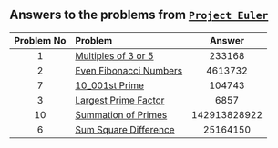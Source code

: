 ## Answers to the problems from [`Project Euler`](https://projecteuler.net/archives)

| Problem No | Problem | Answer |
|:----------:|:-------|:------:|
| 1 | [Multiples of 3 or 5](https://projecteuler.net/problem=1) | 233168 |
| 2 | [Even Fibonacci Numbers](https://projecteuler.net/problem=2) | 4613732 |
| 7 | [10_001st Prime](https://projecteuler.net/problem=7) | 104743 |
| 3 | [Largest Prime Factor](https://projecteuler.net/problem=3) | 6857 |
| 10 | [Summation of Primes](https://projecteuler.net/problem=10) | 142913828922 |
| 6 | [Sum Square Difference](https://projecteuler.net/problem=6) | 25164150 |
